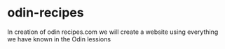 # odin-recipes
In creation of odin recipes.com we will create a website using everything we have known in the Odin lessions